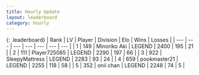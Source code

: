 ```yaml
---
title: Hourly Update
layout: leaderboard
category: hourly
---
```


{: .leaderboard}
| Rank | LV | Player | Division | Elo | Wins | Losses |
| --- | --- | --- | --- | --- | --- | --- |
| <span data-change="0">1</span> | 149 | <span title="ID: 456466">Minoriko Aki</span> | LEGEND | <span data-change="0">2400</span> | <span data-change="0">195</span> | <span data-change="0">21</span> |
| <span data-change="1">2</span> | 111 | <span title="ID: 725085">Player725085</span> | LEGEND | <span data-change="22">2290</span> | <span data-change="4">197</span> | <span data-change="0">66</span> |
| <span data-change="-1">3</span> | 922 | <span title="ID: 153129">SleepyMattress</span> | LEGEND | <span data-change="5">2283</span> | <span data-change="3">93</span> | <span data-change="1">24</span> |
| <span data-change="1">4</span> | 659 | <span title="ID: 652474">pookmaster21</span> | LEGEND | <span data-change="10">2255</span> | <span data-change="1">118</span> | <span data-change="0">58</span> |
| <span data-change="-1">5</span> | 352 | <span title="ID: 614761">onii chan</span> | LEGEND | <span data-change="0">2248</span> | <span data-change="0">74</span> | <span data-change="0">5</span> |
